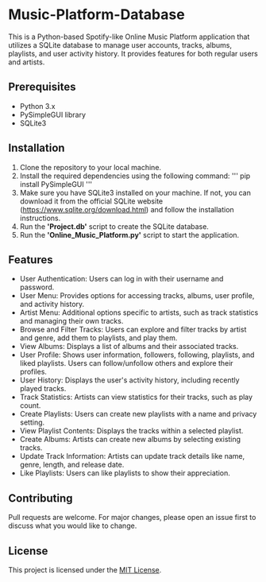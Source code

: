 # Music-Platform-Database

This is a Python-based Spotify-like Online Music Platform application that utilizes a SQLite database to manage user accounts, tracks, albums, playlists, and user activity history. It provides features for both regular users and artists.

## Prerequisites

- Python 3.x
- PySimpleGUI library
- SQLite3

## Installation

1. Clone the repository to your local machine.
2. Install the required dependencies using the following command:
'''
pip install PySimpleGUI
'''
3. Make sure you have SQLite3 installed on your machine. If not, you can download it from the official SQLite website (https://www.sqlite.org/download.html) and follow the installation instructions.
4. Run the **'Project.db'** script to create the SQLite database.
5. Run the **'Online_Music_Platform.py'** script to start the application.

## Features

- User Authentication: Users can log in with their username and password.
- User Menu: Provides options for accessing tracks, albums, user profile, and activity history.
- Artist Menu: Additional options specific to artists, such as track statistics and managing their own tracks.
- Browse and Filter Tracks: Users can explore and filter tracks by artist and genre, add them to playlists, and play them.
- View Albums: Displays a list of albums and their associated tracks.
- User Profile: Shows user information, followers, following, playlists, and liked playlists. Users can follow/unfollow others and explore their profiles.
- User History: Displays the user's activity history, including recently played tracks.
- Track Statistics: Artists can view statistics for their tracks, such as play count.
- Create Playlists: Users can create new playlists with a name and privacy setting.
- View Playlist Contents: Displays the tracks within a selected playlist.
- Create Albums: Artists can create new albums by selecting existing tracks.
- Update Track Information: Artists can update track details like name, genre, length, and release date.
- Like Playlists: Users can like playlists to show their appreciation.

## Contributing

Pull requests are welcome. For major changes, please open an issue first to discuss what you would like to change.

## License

This project is licensed under the [MIT License](https://choosealicense.com/licenses/mit/).

